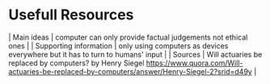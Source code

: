 # Usefull Resources

| Main ideas | computer can only provide factual judgements not ethical ones |
| Supporting information | only using computers as devices everywhere but it has to turn to humans' input |
| Sources | Will actuaries be replaced by computers? by Henry Siegel https://www.quora.com/Will-actuaries-be-replaced-by-computers/answer/Henry-Siegel-2?srid=d49y |

